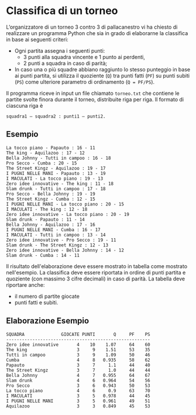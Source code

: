 # Classifica di un torneo

L’organizzatore di un torneo 3 contro 3 di pallacanestro vi ha chiesto di realizzare un programma Python che sia in
grado di elaborarne la classifica in base ai seguenti criteri:

- Ogni partita assegna i seguenti punti:
    * 3 punti alla squadra vincente e 1 punto ai perdenti,
    * 2 punti a squadra in caso di parità;
- In caso una o più squadre abbiano raggiunto lo stesso punteggio in base ai punti partita, si utilizza il quoziente (`Q`)
  tra punti fatti (`PF`) su punti subiti (`PS`) come ulteriore parametro di ordinamento (`Q = PF/PS`).

Il programma riceve in input un file chiamato `torneo.txt` che contiene le partite svolte finora durante il torneo,
distribuite riga per riga. Il formato di ciascuna riga è

    squadra1 – squadra2 : punti1 – punti2.

## Esempio

    La tocco piano - Papauto : 16 - 11
    The king - Aquilazoo : 17 - 12
    Bella Johnny - Tutti in campoo : 16 - 18
    Pro Secco - Cumba : 20 - 15
    The Street Kingz - Aquilazoo : 19 - 17
    I PUGNI NELLE MANI - Papauto : 13 - 19
    I MACULATI - La tocco piano : 19 - 13
    Zero idee innovative - The king : 11 - 18
    Slam drunk - Tutti in campoo : 17 - 18
    Pro Secco - Bella Johnny : 19 - 19
    The Street Kingz - Cumba : 12 - 15
    I PUGNI NELLE MANI - La tocco piano : 20 - 15
    I MACULATI - The king : 12 - 18
    Zero idee innovative - La tocco piano : 20 - 19
    Slam drunk - Papauto : 11 - 14
    Bella Johnny - Aquilazoo : 17 - 16
    I PUGNI NELLE MANI - Cumba : 16 - 17
    I MACULATI - Tutti in campoo : 13 - 14
    Zero idee innovative - Pro Secco : 19 - 11
    Slam drunk - The Street Kingz : 12 - 13
    Zero idee innovative - Bella Johnny : 14 - 12
    Slam drunk - Cumba : 14 - 11

Il risultato dell'elaborazione deve essere mostrato in tabella come mostrato nell'esempio. La classifica deve essere
riportata in ordine di punti partita e quoziente (con massimo 3 cifre decimali) in caso di parità. La tabella deve
riportare anche:

- il numero di partite giocate
- punti fatti e subiti.

## Elaborazione Esempio

    SQUADRA              GIOCATE PUNTI       Q     PF    PS
    -------------------------------------------------------
    Zero idee innovative       4    10    1.07     64    60
    The king                   3     9    1.51     53    35
    Tutti in campoo            3     9    1.09     50    46
    Cumba                      4     8   0.935     58    62
    Papauto                    3     7     1.1     44    40
    The Street Kingz           3     7     1.0     44    44
    Bella Johnny               4     7   0.955     64    67
    Slam drunk                 4     6   0.964     54    56
    Pro Secco                  3     6   0.943     50    53
    La tocco piano             4     6     0.9     63    70
    I MACULATI                 3     5   0.978     44    45
    I PUGNI NELLE MANI         3     5   0.961     49    51
    Aquilazoo                  3     3   0.849     45    53
